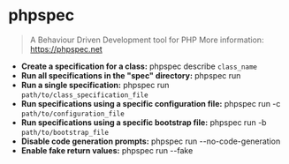 # phpspec
> A Behaviour Driven Development tool for PHP
> More information: <https://phpspec.net>
- **Create a specification for a class:**
phpspec describe `class_name`
- **Run all specifications in the "spec" directory:**
phpspec run
- **Run a single specification:**
phpspec run `path/to/class_specification_file`
- **Run specifications using a specific configuration file:**
phpspec run -c `path/to/configuration_file`
- **Run specifications using a specific bootstrap file:**
phpspec run -b `path/to/bootstrap_file`
- **Disable code generation prompts:**
phpspec run --no-code-generation
- **Enable fake return values:**
phpspec run --fake

